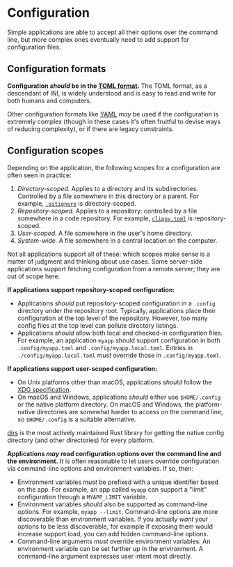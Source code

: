 # Configuration

Simple applications are able to accept all their options over the command line, but more complex ones eventually need to add support for configuration files.

## Configuration formats

**Configuration *should* be in the [TOML format](https://toml.io/en/).** The TOML format, as a descendant of INI, is widely understood and is easy to read and write for both humans and computers.

Other configuration formats like [YAML](https://yaml.org/) *may* be used if the configuration is extremely complex (though in these cases it's often fruitful to devise ways of reducing complexity), or if there are legacy constraints.

## Configuration scopes

Depending on the application, the following scopes for a configuration are often seen in practice:
1. *Directory-scoped.* Applies to a directory and its subdirectories. Controlled by a file somewhere in this directory or a parent. For example, [`.gitignore`](https://git-scm.com/docs/gitignore) is directory-scoped.
2. *Repository-scoped.* Applies to a repository: controlled by a file somewhere in a code repository. For example, [`clippy.toml`](https://github.com/rust-lang/rust-clippy#configuration) is repository-scoped.
3. *User-scoped.* A file somewhere in the user's home directory.
4. *System-wide.* A file somewhere in a central location on the computer.

Not all applications support all of these: which scopes make sense is a matter of judgment and thinking about use cases. Some server-side applications support fetching configuration from a remote server; they are out of scope here.

**If applications support repository-scoped configuration:**
* Applications *should* put repository-scoped configuration in a `.config` directory under the repository root. Typically, applications place their configuration at the top level of the repository. However, too many config files at the top level can pollute directory listings.
* Applications *should* allow both local and checked-in configuration files. For example, an application `myapp` should support configuration in both `.config/myapp.toml` and `.config/myapp.local.toml`. Entries in `./config/myapp.local.toml` *must* override those in `.config/myapp.toml`.

**If applications support user-scoped configuration:**
* On Unix platforms other than macOS, applications *should* follow the [XDG specification](https://specifications.freedesktop.org/basedir-spec/basedir-spec-latest.html).
* On macOS and Windows, applications *should* either use `$HOME/.config` or the native platform directory. On macOS and Windows, the platform-native directories are somewhat harder to access on the command line, so `$HOME/.config` is a suitable alternative.

[dirs](https://crates.io/crates/dirs) is the most actively maintained Rust library for getting the native config directory (and other directories) for every platform.

**Applications *may* read configuration options over the command line and the environment.** It is often reasonable to let users override configuration via command-line options and environment variables. If so, then:
* Environment variables *must* be prefixed with a unique identifier based on the app. For example, an app called `myapp` can support a "limit" configuration through a `MYAPP_LIMIT` variable.
* Environment variables *should* also be supported as command-line options. For example, `myapp --limit`. Command-line options are more discoverable than environment variables. If you actually *want* your options to be less discoverable, for example if exposing them would increase support load, you can add hidden command-line options.
* Command-line arguments *must* override environment variables. An environment variable can be set further up in the environment. A command-line argument expresses user intent most directly.
